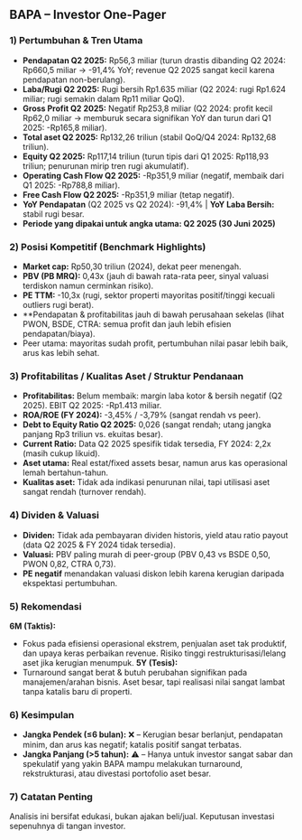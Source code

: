 ## BAPA – Investor One-Pager

### 1) Pertumbuhan & Tren Utama
- **Pendapatan Q2 2025:** Rp56,3 miliar (turun drastis dibanding Q2 2024: Rp660,5 miliar → -91,4% YoY; revenue Q2 2025 sangat kecil karena pendapatan non-berulang).
- **Laba/Rugi Q2 2025:** Rugi bersih Rp1.635 miliar (Q2 2024: rugi Rp1.624 miliar; rugi semakin dalam Rp11 miliar QoQ).
- **Gross Profit Q2 2025:** Negatif Rp253,8 miliar (Q2 2024: profit kecil Rp62,0 miliar → memburuk secara signifikan YoY dan turun dari Q1 2025: -Rp165,8 miliar).
- **Total aset Q2 2025:** Rp132,26 triliun (stabil QoQ/Q4 2024: Rp132,68 triliun).
- **Equity Q2 2025:** Rp117,14 triliun (turun tipis dari Q1 2025: Rp118,93 triliun; penurunan mirip tren rugi akumulatif).
- **Operating Cash Flow Q2 2025:** -Rp351,9 miliar (negatif, membaik dari Q1 2025: -Rp788,8 miliar).
- **Free Cash Flow Q2 2025:** -Rp351,9 miliar (tetap negatif).
- **YoY Pendapatan** (Q2 2025 vs Q2 2024): -91,4% | **YoY Laba Bersih:** stabil rugi besar.
- **Periode yang dipakai untuk angka utama: Q2 2025 (30 Juni 2025)**

### 2) Posisi Kompetitif (Benchmark Highlights)
- **Market cap:** Rp50,30 triliun (2024), dekat peer menengah.
- **PBV (PB MRQ):** 0,43x (jauh di bawah rata-rata peer, sinyal valuasi terdiskon namun cerminkan risiko).
- **PE TTM:** -10,3x (rugi, sektor properti mayoritas positif/tinggi kecuali outliers rugi berat).
- **Pendapatan & profitabilitas jauh di bawah perusahaan sekelas (lihat PWON, BSDE, CTRA: semua profit dan jauh lebih efisien pendapatan/biaya).
- Peer utama: mayoritas sudah profit, pertumbuhan nilai pasar lebih baik, arus kas lebih sehat.

### 3) Profitabilitas / Kualitas Aset / Struktur Pendanaan
- **Profitabilitas:** Belum membaik: margin laba kotor & bersih negatif (Q2 2025). EBIT Q2 2025: -Rp1.413 miliar.
- **ROA/ROE (FY 2024):** -3,45% / -3,79% (sangat rendah vs peer).
- **Debt to Equity Ratio Q2 2025:** 0,026 (sangat rendah; utang jangka panjang Rp3 triliun vs. ekuitas besar).
- **Current Ratio:** Data Q2 2025 spesifik tidak tersedia, FY 2024: 2,2x (masih cukup likuid).
- **Aset utama:** Real estat/fixed assets besar, namun arus kas operasional lemah bertahun-tahun.
- **Kualitas aset:** Tidak ada indikasi penurunan nilai, tapi utilisasi aset sangat rendah (turnover rendah).

### 4) Dividen & Valuasi
- **Dividen:** Tidak ada pembayaran dividen historis, yield atau ratio payout (data Q2 2025 & FY 2024 tidak tersedia).
- **Valuasi:** PBV paling murah di peer-group (PBV 0,43 vs BSDE 0,50, PWON 0,82, CTRA 0,73).
- **PE negatif** menandakan valuasi diskon lebih karena kerugian daripada ekspektasi pertumbuhan.

### 5) Rekomendasi
**6M (Taktis):**
- Fokus pada efisiensi operasional ekstrem, penjualan aset tak produktif, dan upaya keras perbaikan revenue. Risiko tinggi restrukturisasi/lelang aset jika kerugian menumpuk.
**5Y (Tesis):**
- Turnaround sangat berat & butuh perubahan signifikan pada manajemen/arahan bisnis. Aset besar, tapi realisasi nilai sangat lambat tanpa katalis baru di properti.

### 6) Kesimpulan

- **Jangka Pendek (≤6 bulan):** ❌ – Kerugian besar berlanjut, pendapatan minim, dan arus kas negatif; katalis positif sangat terbatas.
- **Jangka Panjang (>5 tahun):** ⚠️ – Hanya untuk investor sangat sabar dan spekulatif yang yakin BAPA mampu melakukan turnaround, rekstrukturasi, atau divestasi portofolio aset besar.

### 7) Catatan Penting

Analisis ini bersifat edukasi, bukan ajakan beli/jual. Keputusan investasi sepenuhnya di tangan investor.
